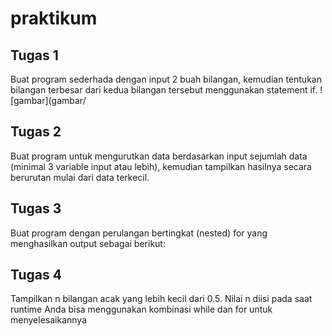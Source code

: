  # praktikum 
## Tugas 1
Buat program sederhada dengan input 2 buah bilangan, kemudian tentukan bilangan terbesar dari kedua bilangan tersebut menggunakan statement if.
![gambar](gambar/
## Tugas 2
Buat program untuk mengurutkan data berdasarkan input sejumlah data (minimal 3 variable input atau lebih), kemudian tampilkan hasilnya secara berurutan mulai dari data terkecil.

## Tugas 3
Buat program dengan perulangan bertingkat (nested) for yang menghasilkan output sebagai berikut:

## Tugas 4
Tampilkan n bilangan acak yang lebih kecil dari 0.5.
Nilai n diisi pada saat runtime
Anda bisa menggunakan kombinasi while dan for untuk menyelesaikannya
